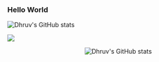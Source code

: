 ### Hello World

![Dhruv's GitHub stats](https://github-readme-stats.vercel.app/api?username=DhruvBhirud)

<img align="center" src="https://github-readme-stats.vercel.app/api?username=DhruvBhirud"/>

<p align="center">
  <img src="https://github-readme-stats.vercel.app/api?username=DhruvBhirud&show_icons=true" alt="Dhruv's GitHub stats"></img>
</p>